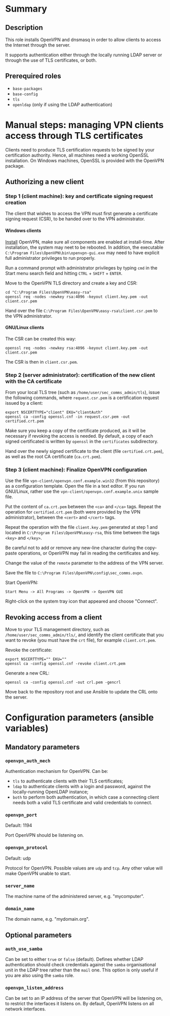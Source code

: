 # Summary

## Description

This role installs OpenVPN and dnsmasq in order to allow clients to access the
Internet through the server.

It supports authentication either through the locally running LDAP server or
through the use of TLS certificates, or both.

## Prerequired roles

- `base-packages`
- `base-config`
- `tls`
- `openldap` (only if using the LDAP authentication)

# Manual steps: managing VPN clients access through TLS certificates

Clients need to produce TLS certification requests to be signed by your
certification authority. Hence, all machines need a working OpenSSL
installation. On Windows machines, OpenSSL is provided with the OpenVPN package.

## Authorizing a new client

### Step 1 (client machine): key and certificate signing request creation

The client that wishes to access the VPN must first generate a certificate
signing request (CSR), to be handed over to the VPN administrator.

#### Windows clients

[Install](https://openvpn.net/index.php/open-source/downloads.html) OpenVPN,
make sure all components are enabled at install-time. After installation, the
system may neet to be rebooted. In addition, the executable `C:\Program
Files\OpenVPN\bin\openvpn-gui.exe` may need to have explicit full administrator
privileges to run properly.

Run a command prompt with administrator privileges by typing `cmd` in the Start
menu search field and hitting `CTRL` + `SHIFT` + `ENTER`.

Move to the OpenVPN TLS directory and create a key and CSR:

    cd "C:\Program Files\OpenVPN\easy-rsa"
    openssl req -nodes -newkey rsa:4096 -keyout client.key.pem -out client.csr.pem

Hand over the file `C:\Program Files\OpenVPN\easy-rsa\client.csr.pem` to the VPN
administrator.

#### GNU/Linux clients

The CSR can be created this way:

    openssl req -nodes -newkey rsa:4096 -keyout client.key.pem -out client.csr.pem

The CSR is then in `client.csr.pem`.

### Step 2 (server administrator): certification of the new client with the CA certificate

From your local TLS tree (such as `/home/user/sec_comms_admin/tls`), issue the
following commands, where `request.csr.pem` is a certification request issued by
a client:

    export NSCERTTYPE="client" EKU="clientAuth"
    openssl ca -config openssl.cnf -in request.csr.pem -out certified.crt.pem

Make sure you keep a copy of the certificate produced, as it will be necessary
if revoking the access is needed. By default, a copy of each signed certificated
is written by `openssl` in the `certificates` subdirectory.

Hand over the newly signed certificate to the client (file `certified.crt.pem`),
as well as the root CA certificate (`ca.crt.pem`).

### Step 3 (client machine): Finalize OpenVPN configuration

Use the file `vpn-client/openvpn.conf.example.win32` (from this repository) as a
configuration template. Open the file in a text editor. If you run GNU/Linux,
rather use the `vpn-client/openvpn.conf.example.unix` sample file.

Put the content of `ca.crt.pem` between the `<ca>` and `</ca>` tags. Repeat the
operation for `certified.crt.pem` (both were provided by the VPN administrator),
between the `<cert>` and `</cert>` tags.

Repeat the operation with the file `client.key.pem` generated at step 1 and
located in `C:\Program Files\OpenVPN\easy-rsa`, this time between the tags
`<key>` and `</key>`.

Be careful not to add or remove any new-line character during the copy-paste
operations, or OpenVPN may fail in reading the certificates and key.

Change the value of the `remote` parameter to the address of the VPN server.

Save the file to `C:\Program Files\OpenVPN\config\sec_comms.ovpn`.

Start OpenVPN:

    Start Menu -> All Programs -> OpenVPN -> OpenVPN GUI

Right-click on the system tray icon that appeared and choose "Connect".

## Revoking access from a client

Move to your TLS management directory, such as
`/home/user/sec_comms_admin/tls/`, and identify the client certificate that you
want to revoke (you must have the `crt` file), for example `client.crt.pem`.

Revoke the certificate:

    export NSCERTTYPE="" EKU=""
    openssl ca -config openssl.cnf -revoke client.crt.pem

Generate a new CRL:

    openssl ca -config openssl.cnf -out crl.pem -gencrl

Move back to the repository root and use Ansible to update the CRL onto the
server.

# Configuration parameters (ansible variables)

## Mandatory parameters

### `openvpn_auth_mech`

Authentication mechanism for OpenVPN. Can be:

- `tls` to authenticate clients with their TLS certificates;
- `ldap` to authenticate clients with a login and password, against the
  locally-running OpenLDAP instance;
- `both` to perform both authentication, in which case a connecting client needs
  both a valid TLS certificate and valid credentials to connect.

### `openvpn_port`

Default: 1194

Port OpenVPN should be listening on.

### `openvpn_protocol`

Default: udp

Protocol for OpenVPN. Possible values are `udp` and `tcp`. Any other value will
make OpenVPN unable to start.

### `server_name`

The machine name of the administered server, e.g. "mycomputer".

### `domain_name`

The domain name, e.g. "mydomain.org".

## Optional parameters

### `auth_use_samba`

Can be set to either `true` or `false` (default). Defines whether LDAP
authentication should check credentials against the `samba` organisational unit
in the LDAP tree rather than the `mail` one. This option is only useful if you
are also using the `samba` role.

### `openvpn_listen_address`

Can be set to an IP address of the server that OpenVPN will be listening on, to
restrict the interfaces it listens on. By default, OpenVPN listens on all
network interfaces.

